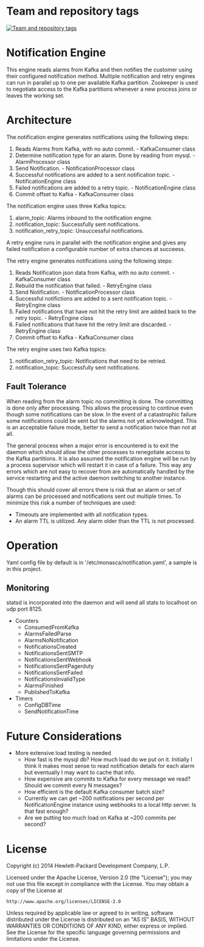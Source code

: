 Team and repository tags
========================

[![Team and repository tags](http://governance.openstack.org/badges/monasca-notification.svg)](http://governance.openstack.org/reference/tags/index.html)

<!-- Change things from this point on -->

# Notification Engine

This engine reads alarms from Kafka and then notifies the customer using their configured notification method.
Multiple notification and retry engines can run in parallel up to one per available Kafka partition.  Zookeeper
is used to negotiate access to the Kafka partitions whenever a new process joins or leaves the working set.

# Architecture
The notification engine generates notifications using the following steps:
1. Reads Alarms from Kafka, with no auto commit. - KafkaConsumer class
2. Determine notification type for an alarm. Done by reading from mysql. - AlarmProcessor class
3. Send Notification. - NotificationProcessor class
4. Successful notifications are added to a sent notification topic. - NotificationEngine class
5. Failed notifications are added to a retry topic. - NotificationEngine class
6. Commit offset to Kafka - KafkaConsumer class

The notification engine uses three Kafka topics:
1. alarm_topic: Alarms inbound to the notification engine.
2. notification_topic: Successfully sent notifications.
3. notification_retry_topic: Unsuccessful notifications.

A retry engine runs in parallel with the notification engine and gives any
failed notification a configurable number of extra chances at succeess.

The retry engine generates notifications using the following steps:
1. Reads Notification json data from Kafka, with no auto commit. - KafkaConsumer class
2. Rebuild the notification that failed. - RetryEngine class
3. Send Notification. - NotificationProcessor class
4. Successful notifictions are added to a sent notification topic. - RetryEngine class
5. Failed notifications that have not hit the retry limit are added back to the retry topic. - RetryEngine class
6. Failed notifications that have hit the retry limit are discarded. - RetryEngine class
6. Commit offset to Kafka - KafkaConsumer class

The retry engine uses two Kafka topics:
1. notification_retry_topic: Notifications that need to be retried.
2. notification_topic: Successfully sent notifications.

## Fault Tolerance
When reading from the alarm topic no committing is done. The committing is done only after processing. This allows
the processing to continue even though some notifications can be slow. In the event of a catastrophic failure some
notifications could be sent but the alarms not yet acknowledged. This is an acceptable failure mode, better to send a
notification twice than not at all.

The general process when a major error is encountered is to exit the daemon which should allow the other processes to
renegotiate access to the Kafka partitions.  It is also assumed the notification engine will be run by a process
supervisor which will restart it in case of a failure. This way any errors which are not easy to recover from are
automatically handled by the service restarting and the active daemon switching to another instance.

Though this should cover all errors there is risk that an alarm or set of alarms can be processed and notifications
sent out multiple times. To minimize this risk a number of techniques are used:

- Timeouts are implemented with all notification types.
- An alarm TTL is utilized. Any alarm older than the TTL is not processed.

# Operation
Yaml config file by default is in '/etc/monasca/notification.yaml', a sample is in this project.

## Monitoring
statsd is incorporated into the daemon and will send all stats to localhost on udp port 8125.

- Counters
    - ConsumedFromKafka
    - AlarmsFailedParse
    - AlarmsNoNotification
    - NotificationsCreated
    - NotificationsSentSMTP
    - NotificationsSentWebhook
    - NotificationsSentPagerduty
    - NotificationsSentFailed
    - NotificationsInvalidType
    - AlarmsFinished
    - PublishedToKafka
- Timers
    - ConfigDBTime
    - SendNotificationTime

# Future Considerations
- More extensive load testing is needed
  - How fast is the mysql db? How much load do we put on it. Initially I think it makes most sense to read notification
    details for each alarm but eventually I may want to cache that info.
  - How expensive are commits to Kafka for every message we read?  Should we commit every N messages?
  - How efficient is the default Kafka consumer batch size?
  - Currently we can get ~200 notifications per second per NotificationEngine instance using webhooks to a local 
    http server.  Is that fast enough?
  - Are we putting too much load on Kafka at ~200 commits per second?

# License

Copyright (c) 2014 Hewlett-Packard Development Company, L.P.

Licensed under the Apache License, Version 2.0 (the "License");
you may not use this file except in compliance with the License.
You may obtain a copy of the License at

    http://www.apache.org/licenses/LICENSE-2.0
    
Unless required by applicable law or agreed to in writing, software
distributed under the License is distributed on an "AS IS" BASIS,
WITHOUT WARRANTIES OR CONDITIONS OF ANY KIND, either express or
implied.
See the License for the specific language governing permissions and
limitations under the License.
